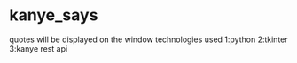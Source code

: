 # kanye_says
quotes will be displayed on the window 
technologies used
1:python
2:tkinter
3:kanye rest api

